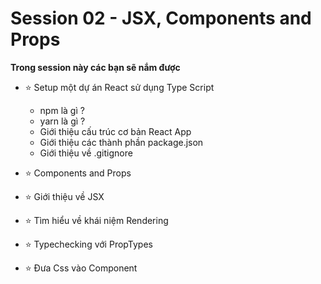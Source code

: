 # Session 02 - JSX, Components and Props

**Trong session này các bạn sẽ nắm được**

- ⭐ Setup một dự án React sử dụng Type Script
    - npm là gì ?
    - yarn là gì ?
    - Giới thiệu cấu trúc cơ bản React App
    - Giới thiệu các thành phần package.json
    - Giới thiệu về .gitignore

- ⭐ Components and Props
- ⭐ Giới thiệu về JSX
- ⭐ Tìm hiểu về khái niệm Rendering
- ⭐ Typechecking với PropTypes
- ⭐ Đưa Css vào Component
